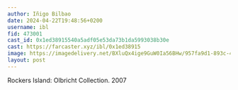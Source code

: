 ```yaml
---
author: Iñigo Bilbao
date: 2024-04-22T19:48:56+0200
username: ibl
fid: 473001
cast_id: 0x1ed38915540a5adf05e53da73b1da5993038b30e
cast: https://farcaster.xyz/ibl/0x1ed38915
image: https://imagedelivery.net/BXluQx4ige9GuW0Ia56BHw/957fa9d1-893c-4789-6c89-8ca13e8f7500/original
layout: post
---
```


Rockers Island: Olbricht Collection. 2007

<img src='https://imagedelivery.net/BXluQx4ige9GuW0Ia56BHw/957fa9d1-893c-4789-6c89-8ca13e8f7500/original' alt='' referrerpolicy='no-referrer'/>
